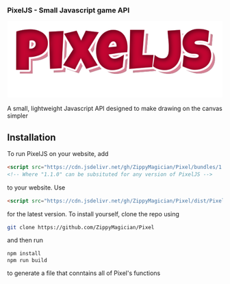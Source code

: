 ### PixelJS - Small Javascript game API

![PixelJS Logo](https://raw.githubusercontent.com/ZippyMagician/Pixel/master/assets/pixeljs.png)

A small, lightweight Javascript API designed to make drawing on the canvas simpler

## Installation
To run PixelJS on your website, add
```html
<script src="https://cdn.jsdelivr.net/gh/ZippyMagician/Pixel/bundles/1.1.0/Pixel.min.js"></script>
<!-- Where "1.1.0" can be subsituted for any version of PixelJS -->
```
to your website. Use
```html
<script src="https://cdn.jsdelivr.net/gh/ZippyMagician/Pixel/dist/Pixel.min.js"></script>
```
for the latest version. To install yourself, clone the repo using
```sh
git clone https://github.com/ZippyMagician/Pixel
```
and then run
```
npm install
npm run build
```
to generate a file that conntains all of Pixel's functions
